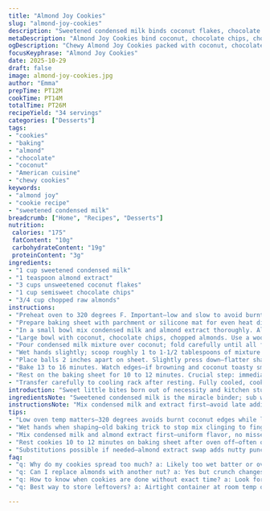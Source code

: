 ```yaml
---
title: "Almond Joy Cookies"
slug: "almond-joy-cookies"
description: "Sweetened condensed milk binds coconut flakes, chocolate chips, and chopped almonds into gooey cookie balls. Slightly pressed, baked low and slow for chewy centers, toasted edges. Hands wet to prevent stickiness during shaping. Resting after baking crucial for structure, sets gooey texture, avoids breakage on cooling racks. Slight ingredient swap: replace vanilla extract with almond extract for nuttier punch. Time adjustment to 13-16 minutes depending on oven quirks and cookie size. Simple tweaks improve texture, adapt to pantry staples. A quick, textured, and flavor-packed cookie born of trial, error, and sensory cues."
metaDescription: "Almond Joy Cookies bind coconut, chocolate chips, chopped almonds with sweetened condensed milk. Baked low and slow, chewy centers, toasty edges, nutty almond twist."
ogDescription: "Chewy Almond Joy Cookies packed with coconut, chocolate chips, chopped almonds. Wet hands scoop, press gently, bake low and slow for gooey centers and toasted edges."
focusKeyphrase: "Almond Joy Cookies"
date: 2025-10-29
draft: false
image: almond-joy-cookies.jpg
author: "Emma"
prepTime: PT12M
cookTime: PT14M
totalTime: PT26M
recipeYield: "34 servings"
categories: ["Desserts"]
tags:
- "cookies"
- "baking"
- "almond"
- "chocolate"
- "coconut"
- "American cuisine"
- "chewy cookies"
keywords:
- "almond joy"
- "cookie recipe"
- "sweetened condensed milk"
breadcrumb: ["Home", "Recipes", "Desserts"]
nutrition: 
 calories: "175"
 fatContent: "10g"
 carbohydrateContent: "19g"
 proteinContent: "3g"
ingredients:
- "1 cup sweetened condensed milk"
- "1 teaspoon almond extract"
- "3 cups unsweetened coconut flakes"
- "1 cup semisweet chocolate chips"
- "3/4 cup chopped raw almonds"
instructions:
- "Preheat oven to 320 degrees F. Important—low and slow to avoid burnt coconut edges and raw centers."
- "Prepare baking sheet with parchment or silicone mat for even heat distribution—avoid sticking and burnt bottoms."
- "In a small bowl mix condensed milk and almond extract thoroughly. Almond extract punch replaces vanilla; sharper, nuttier aroma."
- "Large bowl with coconut, chocolate chips, chopped almonds. Use a wooden spoon and gently combine dry; don’t crush chips or nuts prematurely."
- "Pour condensed milk mixture over coconut; fold carefully until all flakes coated—sticky but uniform. Too vigorous and chips break down."
- "Wet hands slightly; scoop roughly 1 to 1-1/2 tablespoons of mixture. Shape into balls. Wet hands keep mixture from sticking and help smooth balls quickly."
- "Place balls 2 inches apart on sheet. Slightly press down—flatter shapes bake evenly and hold shape better. No press? Result: towering, uneven cookies, uneven bake."
- "Bake 13 to 16 minutes. Watch edges—if browning and coconut toasty smell intensifies, time to pull. Centers must jiggle lightly—gooey but stable."
- "Rest on the baking sheet for 10 to 12 minutes. Crucial step: immediate removal causes breakage; cookies are soft and fragile hot."
- "Transfer carefully to cooling rack after resting. Fully cooled, cookies firm but chewy, toasty coconut gives contrast to smooth melted chocolate chunks and crunchy almonds."
introduction: "Sweet little bites born out of necessity and kitchen stubbornness. Wanted coconut and chocolate but no bars. Over a handful of trials, found the magic lies in condensed milk’s glue, but timing is fragile: too short, raw goo, too long, dry burnt edges. Vanilla flakes out sometimes so almond extract swapped in—unexpected but strong move. Wet hands? Not optional. Shaping with dry hands is a nightmare. Cookie sheet lined, no grease or you risk uneven heat spots. Let them sit after baking—they’re soft rockstars that need their cooldown ritual. Texture is key: chewy, slightly crunchy, melty chocolate pockets that keep each bite variable and interesting."
ingredientsNote: "Sweetened condensed milk is the miracle binder; sub with evaporated milk plus sweetener and a bit more cooking time but not recommended unless desperate. Almond extract instead of vanilla adds complexity—try once and you might never go back. Coconut flakes should be unsweetened and flaky, not shredded fine like desiccated; texture difference is night and day. Raw almonds chopped coarse preserve crunch and roast lightly in the oven with the cookie. Semi-sweet chocolate chips preferred; if only bittersweet or milk chocolate is available, no big deal—taste changes but cookie function stays intact. Moisture level of mix critical—too wet will cause spread, too dry crumbles."
instructionsNote: "Mix condensed milk and extract first—avoid late addition which causes uneven distribution. Folding dry ingredients gently preserves chip integrity and nut texture. When scooping, keep hands humid—an old pastry pro’s trick to stop gunk. Press shape gently but not crushing; think rustic, slightly flattened domes. Oven temperatures vary; watch for visual cues: edges golden brown, coconut toasty smells fill air. Don’t trust time alone. Resting on pan post-bake is underrated but fundamental—these gooey nuggets firm up and become manageable without cracking apart. Move only after cool enough to handle. Avoid cooling rack transfer too soon which acts like a cookie killer for soft centers."
tips:
- "Low oven temp matters—320 degrees avoids burnt coconut edges while letting centers set gooey not raw. Oven quirks vary; watch edges brown rich gold and smell that toasted coconut aroma. No rushing. Timing fudge 13-16 minutes based on scoop size, watch for visual and smell cues over clock."
- "Wet hands when shaping—old baking trick to stop mix clinging to fingers. Scoop around 1 to 1-1/2 tablespoons, shape loosely into domes. Press slightly flat—too flat spreads cookies too much, no press means odd domes baking unevenly sometimes toppling. Use textured parchment or silicone mat to avoid sticky mess."
- "Mix condensed milk and almond extract first—uniform flavor, no missed pockets of strong extract. Fold dry ingredients gently to keep chocolate chips and almonds chunky; crushing chips early turns gooey mix murky, nuts lose crunch. Moisture balance crucial—too wet means spreading flat, too dry crumbly balls."
- "Rest cookies 10 to 12 minutes on baking sheet after oven off—often overlooked but key. Hot cookies are fragile, move too soon and they shatter or fall apart on rack transfer. Cooling firm but still chewy, centers soft and bouncy, edges crisp but tender. Let sit until they can hold shape without cracking."
- "Substitutions possible if needed—almond extract swap adds nutty punch versus vanilla which is milder, will change aroma and flavor profile. Sweetened condensed milk is glue here; evaporated milk plus extra sugar and longer cook time can sub but changes texture. Prefer semisweet chocolate chips; darker or milk versions shift taste but chip function stays intact."
faq:
- "q: Why do my cookies spread too much? a: Likely too wet batter or oven temp too low. Moisture makes dough loose; also watch size of scoops. Pressed flat too hard or slick baking sheet can add spreading. Try chilling briefly if mix feels too loose though original method skips chill."
- "q: Can I replace almonds with another nut? a: Yes but crunch changes. Walnuts or pecans work but chop coarse, roast lightly in oven with sheet before mixing. Oils can differ—peanut butter chips thrown in once messed bake texture. Avoid oily nuts raw or oily chips causing greasy spots."
- "q: How to know when cookies are done without exact time? a: Look for golden edges, smell toasted coconut rising, centers should jiggle lightly when gently shaken but not liquidy. Browning edges and richer aroma signal pull time. Overbake stiffens without chew. Underbake leaves raw goo—balance sensory cues carefully."
- "q: Best way to store leftovers? a: Airtight container at room temp once fully cooled. Don’t stack too tightly or cookies stick. Can refrigerate to extend life but chill firms texture, soften bite. Freeze individually wrapped for longer; thaw on sheet before serving to regain chew. Avoid plastic bags alone—trap moisture causes soggy spots."

---
```

